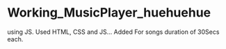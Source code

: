 # Working_MusicPlayer_huehuehue
using JS.
Used HTML, CSS and JS...
Added For songs duration of 30Secs each.

